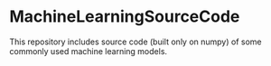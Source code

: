 # MachineLearningSourceCode
This repository includes source code (built only on numpy) of some commonly used machine learning models.
